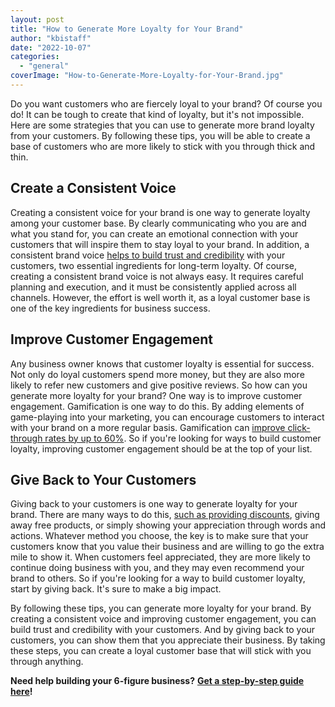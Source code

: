 ```yaml
---
layout: post
title: "How to Generate More Loyalty for Your Brand"
author: "kbistaff"
date: "2022-10-07"
categories: 
  - "general"
coverImage: "How-to-Generate-More-Loyalty-for-Your-Brand.jpg"
---
```


Do you want customers who are fiercely loyal to your brand? Of course you do! It can be tough to create that kind of loyalty, but it's not impossible. Here are some strategies that you can use to generate more brand loyalty from your customers. By following these tips, you will be able to create a base of customers who are more likely to stick with you through thick and thin.

## **Create a Consistent Voice**

Creating a consistent voice for your brand is one way to generate loyalty among your customer base. By clearly communicating who you are and what you stand for, you can create an emotional connection with your customers that will inspire them to stay loyal to your brand. In addition, a consistent brand voice [helps to build trust and credibility](https://www.forbes.com/sites/rhettpower/2020/11/08/3-ways-to-build-a-consistent-polished-and-engaging-brand-voice/) with your customers, two essential ingredients for long-term loyalty. Of course, creating a consistent brand voice is not always easy. It requires careful planning and execution, and it must be consistently applied across all channels. However, the effort is well worth it, as a loyal customer base is one of the key ingredients for business success.

## **Improve Customer Engagement**

Any business owner knows that customer loyalty is essential for success. Not only do loyal customers spend more money, but they are also more likely to refer new customers and give positive reviews. So how can you generate more loyalty for your brand? One way is to improve customer engagement. Gamification is one way to do this. By adding elements of game-playing into your marketing, you can encourage customers to interact with your brand on a more regular basis. Gamification can [improve click-through rates by up to 60%](https://www.cataboom.com/blog/take-action-increase-customer-engagement-and-loyalty-with-8-actionable-tips). So if you're looking for ways to build customer loyalty, improving customer engagement should be at the top of your list.

## **Give Back to Your Customers**

Giving back to your customers is one way to generate loyalty for your brand. There are many ways to do this, [such as providing discounts](https://jamiascreative.com/blog/learn-how-to-give-back-to-your-customers-and-why-its-important), giving away free products, or simply showing your appreciation through words and actions. Whatever method you choose, the key is to make sure that your customers know that you value their business and are willing to go the extra mile to show it. When customers feel appreciated, they are more likely to continue doing business with you, and they may even recommend your brand to others. So if you're looking for a way to build customer loyalty, start by giving back. It's sure to make a big impact.

By following these tips, you can generate more loyalty for your brand. By creating a consistent voice and improving customer engagement, you can build trust and credibility with your customers. And by giving back to your customers, you can show them that you appreciate their business. By taking these steps, you can create a loyal customer base that will stick with you through anything.

**Need help building your 6-figure business?** [**Get a step-by-step guide here**](https://ebook.katebagoy.com/lto)**!**
